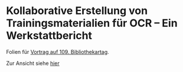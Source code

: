 # Kollaborative Erstellung von Trainingsmaterialien für OCR – Ein Werkstattbericht

Folien für [Vortrag auf 109. Bibliothekartag](https://dbt2021.abstractserver.com/program/#/details/sessions/157).

Zur Ansicht siehe [hier](https://wrznr.github.io/bibliothekartag-2021/)
